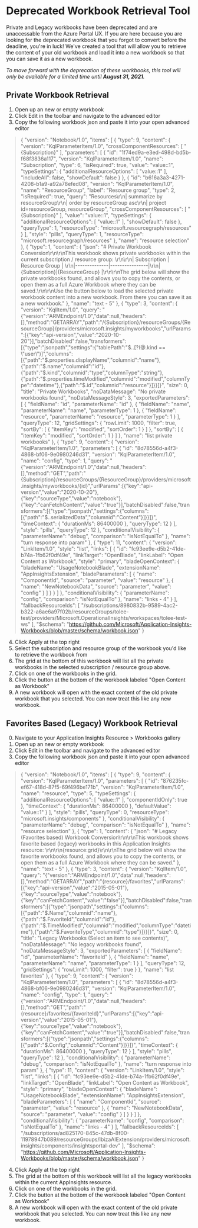 # Deprecated Workbook Retrieval Tool


Private and Legacy workbooks have been deprecated and are unaccessable from the Azure Portal UX. If you are here because you are looking for the deprecated workbook that you forgot to convert before the deadline, you're in luck! We've created a tool that will allow you to retrieve the content of your old workbook and load it into a new workbook so that you can save it as a new workbook.

_To move forward with the deprecation of these workbooks, this tool will only be available for a limited time until **August 31, 2021**._

## Private Workbook Retrieval
1. Open up an new or empty workbook
2. Click Edit in the toolbar and navigate to the advanced editor
3. Copy the following workbook json and paste it into your open advanced editor
>{
  "version": "Notebook/1.0",
  "items": [
    {
      "type": 9,
      "content": {
        "version": "KqlParameterItem/1.0",
        "crossComponentResources": [
          "{Subscription}"
        ],
        "parameters": [
          {
            "id": "1f74ed9a-e3ed-498d-bd5b-f68f3836a117",
            "version": "KqlParameterItem/1.0",
            "name": "Subscription",
            "type": 6,
            "isRequired": true,
            "value": "value::1",
            "typeSettings": {
              "additionalResourceOptions": [
                "value::1"
              ],
              "includeAll": false,
              "showDefault": false
            }
          },
          {
            "id": "b616a3a3-4271-4208-b1a9-a92a78efed08",
            "version": "KqlParameterItem/1.0",
            "name": "ResourceGroup",
            "label": "Resource group",
            "type": 2,
            "isRequired": true,
            "query": "Resources\r\n| summarize by resourceGroup\r\n| order by resourceGroup asc\r\n| project id=resourceGroup, resourceGroup",
            "crossComponentResources": [
              "{Subscription}"
            ],
            "value": "value::1",
            "typeSettings": {
              "additionalResourceOptions": [
                "value::1"
              ],
              "showDefault": false
            },
            "queryType": 1,
            "resourceType": "microsoft.resourcegraph/resources"
          }
        ],
        "style": "pills",
        "queryType": 1,
        "resourceType": "microsoft.resourcegraph/resources"
      },
      "name": "resource selection"
    },
    {
      "type": 1,
      "content": {
        "json": "# Private Workbook Conversion\r\n\r\nThis workbook shows private workbooks within the current subscription / resource group: \r\n\r\n| Subscription | Resource Group | \r\n|--------------|----------------|\r\n|{Subscription}|{ResourceGroup} |\r\n\r\nThe grid below will show the private workbooks found, and allows you to copy the contents, or open them as a full Azure Workbook where they can be saved.\r\n\r\nUse the button below to load the selected private workbook content into a new workbook. From there you can save it as a new workbook."
      },
      "name": "text - 5"
    },
    {
      "type": 3,
      "content": {
        "version": "KqlItem/1.0",
        "query": "{\"version\":\"ARMEndpoint/1.0\",\"data\":null,\"headers\":[],\"method\":\"GETARRAY\",\"path\":\"/{Subscription}/resourceGroups/{ResourceGroup}/providers/microsoft.insights/myworkbooks\",\"urlParams\":[{\"key\":\"api-version\",\"value\":\"2020-10-20\"}],\"batchDisabled\":false,\"transformers\":[{\"type\":\"jsonpath\",\"settings\":{\"tablePath\":\"$..[?(@.kind == \\\"user\\\")]\",\"columns\":[{\"path\":\"$.properties.displayName\",\"columnid\":\"name\"},{\"path\":\"$.name\",\"columnid\":\"id\"},{\"path\":\"$.kind\",\"columnid\":\"type\",\"columnType\":\"string\"},{\"path\":\"$.properties.timeModified\",\"columnid\":\"modified\",\"columnType\":\"datetime\"},{\"path\":\"$.id\",\"columnid\":\"resource\"}]}}]}",
        "size": 0,
        "title": "Private Workbooks",
        "noDataMessage": "No private workbooks found",
        "noDataMessageStyle": 3,
        "exportedParameters": [
          {
            "fieldName": "id",
            "parameterName": "id"
          },
          {
            "fieldName": "name",
            "parameterName": "name",
            "parameterType": 1
          },
          {
            "fieldName": "resource",
            "parameterName": "resource",
            "parameterType": 1
          }
        ],
        "queryType": 12,
        "gridSettings": {
          "rowLimit": 1000,
          "filter": true,
          "sortBy": [
            {
              "itemKey": "modified",
              "sortOrder": 1
            }
          ]
        },
        "sortBy": [
          {
            "itemKey": "modified",
            "sortOrder": 1
          }
        ]
      },
      "name": "list private workbooks"
    },
    {
      "type": 9,
      "content": {
        "version": "KqlParameterItem/1.0",
        "parameters": [
          {
            "id": "8d78556d-a4f3-4868-bf06-9e0980246d31",
            "version": "KqlParameterItem/1.0",
            "name": "config",
            "type": 1,
            "query": "{\"version\":\"ARMEndpoint/1.0\",\"data\":null,\"headers\":[],\"method\":\"GET\",\"path\":\"{Subscription}/resourceGroups/{ResourceGroup}/providers/microsoft.insights/myworkbooks/{id}\",\"urlParams\":[{\"key\":\"api-version\",\"value\":\"2020-10-20\"},{\"key\":\"sourceType\",\"value\":\"notebook\"},{\"key\":\"canFetchContent\",\"value\":\"true\"}],\"batchDisabled\":false,\"transformers\":[{\"type\":\"jsonpath\",\"settings\":{\"columns\":[{\"path\":\"$..serializedData\",\"columnid\":\"Content\"}]}}]}",
            "timeContext": {
              "durationMs": 86400000
            },
            "queryType": 12
          }
        ],
        "style": "pills",
        "queryType": 12
      },
      "conditionalVisibility": {
        "parameterName": "debug",
        "comparison": "isNotEqualTo"
      },
      "name": "turn response into param"
    },
    {
      "type": 11,
      "content": {
        "version": "LinkItem/1.0",
        "style": "list",
        "links": [
          {
            "id": "fc93ee9e-d5b2-41de-b74a-1fb62f0df49e",
            "linkTarget": "OpenBlade",
            "linkLabel": "Open Content as Workbook",
            "style": "primary",
            "bladeOpenContext": {
              "bladeName": "UsageNotebookBlade",
              "extensionName": "AppInsightsExtension",
              "bladeParameters": [
                {
                  "name": "ComponentId",
                  "source": "parameter",
                  "value": "resource"
                },
                {
                  "name": "NewNotebookData",
                  "source": "parameter",
                  "value": "config"
                }
              ]
            }
          }
        ]
      },
      "conditionalVisibility": {
        "parameterName": "config",
        "comparison": "isNotEqualTo"
      },
      "name": "links - 4"
    }
  ],
  "fallbackResourceIds": [
    "/subscriptions/8980832b-9589-4ac2-b322-a6ae6a97f02b/resourceGroups/tolee-test/providers/Microsoft.OperationalInsights/workspaces/tolee-test-ws"
  ],
  "$schema": "https://github.com/Microsoft/Application-Insights-Workbooks/blob/master/schema/workbook.json"
}

4. Click Apply at the top right
5. Select the subscription and resource group of the workbook you'd like to retrieve the workbook from
6. The grid at the bottom of this workbook will list all the private workbooks in the selected subscription / resource group above.
7. Click on one of the workbooks in the grid.
8. Click the button at the bottom of the workbook labeled "Open Content as Workbook"
9. A new workbook will open with the exact content of the old private workbook that you selected. You can now treat this like any new workbook.

## Favorites Based (Legacy) Workbook Retrieval
0. Navigate to your Application Insights Resource > Workbooks gallery
1. Open up an new or empty workbook
2. Click Edit in the toolbar and navigate to the advanced editor
3. Copy the following workbook json and paste it into your open advanced editor
>{
  "version": "Notebook/1.0",
  "items": [
    {
      "type": 9,
      "content": {
        "version": "KqlParameterItem/1.0",
        "parameters": [
          {
            "id": "876235fc-ef67-418d-87f5-69f496be171b",
            "version": "KqlParameterItem/1.0",
            "name": "resource",
            "type": 5,
            "typeSettings": {
              "additionalResourceOptions": [
                "value::1"
              ],
              "componentIdOnly": true
            },
            "timeContext": {
              "durationMs": 86400000
            },
            "defaultValue": "value::1"
          }
        ],
        "style": "pills",
        "queryType": 0,
        "resourceType": "microsoft.insights/components"
      },
      "conditionalVisibility": {
        "parameterName": "debug",
        "comparison": "isNotEqualTo"
      },
      "name": "resource selection"
    },
    {
      "type": 1,
      "content": {
        "json": "# Legacy (Favorites based) Workbook Conversion\r\n\r\nThis workbook shows favorite based (legacy) workbooks in this Application Insights resource: \r\n\r\n{resource:grid}\r\n\r\nThe grid below will show the favorite workbooks found, and allows you to copy the contents, or open them as a full Azure Workbook where they can be saved."
      },
      "name": "text - 5"
    },
    {
      "type": 3,
      "content": {
        "version": "KqlItem/1.0",
        "query": "{\"version\":\"ARMEndpoint/1.0\",\"data\":null,\"headers\":[],\"method\":\"GETARRAY\",\"path\":\"{resource}/favorites\",\"urlParams\":[{\"key\":\"api-version\",\"value\":\"2015-05-01\"},{\"key\":\"sourceType\",\"value\":\"notebook\"},{\"key\":\"canFetchContent\",\"value\":\"false\"}],\"batchDisabled\":false,\"transformers\":[{\"type\":\"jsonpath\",\"settings\":{\"columns\":[{\"path\":\"$.Name\",\"columnid\":\"name\"},{\"path\":\"$.FavoriteId\",\"columnid\":\"id\"},{\"path\":\"$.TimeModified\",\"columnid\":\"modified\",\"columnType\":\"datetime\"},{\"path\":\"$.FavoriteType\",\"columnid\":\"type\"}]}}]}",
        "size": 0,
        "title": "Legacy Workbooks (Select an item to see contents)",
        "noDataMessage": "No legacy workbooks found",
        "noDataMessageStyle": 3,
        "exportedParameters": [
          {
            "fieldName": "id",
            "parameterName": "favoriteId"
          },
          {
            "fieldName": "name",
            "parameterName": "name",
            "parameterType": 1
          }
        ],
        "queryType": 12,
        "gridSettings": {
          "rowLimit": 1000,
          "filter": true
        }
      },
      "name": "list favorites"
    },
    {
      "type": 9,
      "content": {
        "version": "KqlParameterItem/1.0",
        "parameters": [
          {
            "id": "8d78556d-a4f3-4868-bf06-9e0980246d31",
            "version": "KqlParameterItem/1.0",
            "name": "config",
            "type": 1,
            "query": "{\"version\":\"ARMEndpoint/1.0\",\"data\":null,\"headers\":[],\"method\":\"GET\",\"path\":\"{resource}/favorites/{favoriteId}\",\"urlParams\":[{\"key\":\"api-version\",\"value\":\"2015-05-01\"},{\"key\":\"sourceType\",\"value\":\"notebook\"},{\"key\":\"canFetchContent\",\"value\":\"true\"}],\"batchDisabled\":false,\"transformers\":[{\"type\":\"jsonpath\",\"settings\":{\"columns\":[{\"path\":\"$.Config\",\"columnid\":\"Content\"}]}}]}",
            "timeContext": {
              "durationMs": 86400000
            },
            "queryType": 12
          }
        ],
        "style": "pills",
        "queryType": 12
      },
      "conditionalVisibility": {
        "parameterName": "debug",
        "comparison": "isNotEqualTo"
      },
      "name": "turn response into param"
    },
    {
      "type": 11,
      "content": {
        "version": "LinkItem/1.0",
        "style": "list",
        "links": [
          {
            "id": "fc93ee9e-d5b2-41de-b74a-1fb62f0df49e",
            "linkTarget": "OpenBlade",
            "linkLabel": "Open Content as Workbook",
            "style": "primary",
            "bladeOpenContext": {
              "bladeName": "UsageNotebookBlade",
              "extensionName": "AppInsightsExtension",
              "bladeParameters": [
                {
                  "name": "ComponentId",
                  "source": "parameter",
                  "value": "resource"
                },
                {
                  "name": "NewNotebookData",
                  "source": "parameter",
                  "value": "config"
                }
              ]
            }
          }
        ]
      },
      "conditionalVisibility": {
        "parameterName": "config",
        "comparison": "isNotEqualTo"
      },
      "name": "links - 4"
    }
  ],
  "fallbackResourceIds": [
    "/subscriptions/ad825170-845c-47db-8f00-11978947b089/resourceGroups/IbizaAIExtension/providers/microsoft.insights/components/insightsportal-dev"
  ],
  "$schema": "https://github.com/Microsoft/Application-Insights-Workbooks/blob/master/schema/workbook.json"
}

4. Click Apply at the top right
6. The grid at the bottom of this workbook will list all the legacy workbooks within the current AppInsights resource.
7. Click on one of the workbooks in the grid.
8. Click the button at the bottom of the workbook labeled "Open Content as Workbook"
9. A new workbook will open with the exact content of the old private workbook that you selected. You can now treat this like any new workbook.